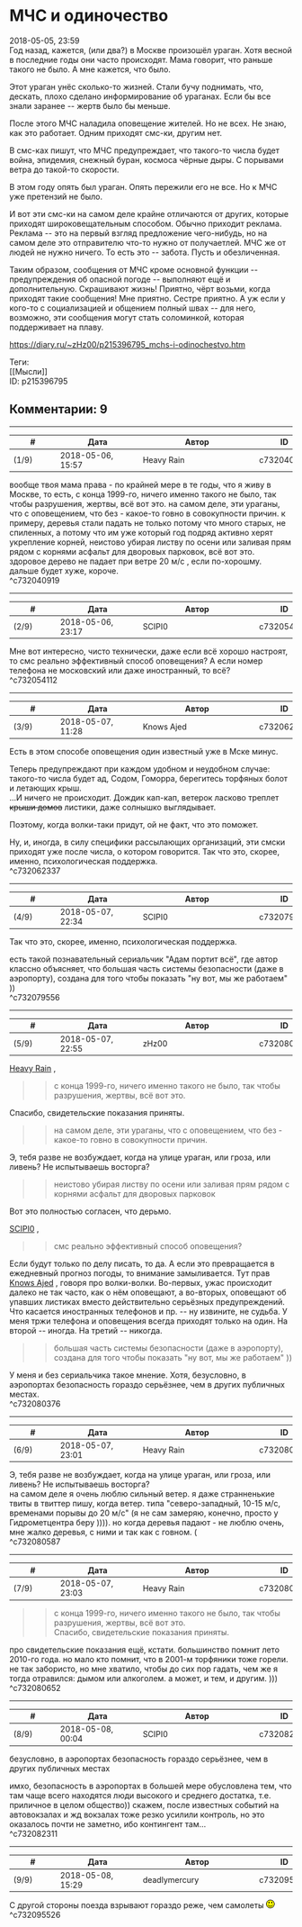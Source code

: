 МЧС и одиночество
=================

  
2018-05-05, 23:59  
 Год назад, кажется, (или два?) в Москве произошёл ураган. Хотя весной в последние годы они часто происходят. Мама говорит, что раньше такого не было. А мне кажется, что было.   
   
 Этот ураган унёс сколько-то жизней. Стали бучу поднимать, что, дескать, плохо сделано информирование об ураганах. Если бы все знали заранее -- жертв было бы меньше.   
   
 После этого МЧС наладила оповещение жителей. Но не всех. Не знаю, как это работает. Одним приходят смс-ки, другим нет.   
   
 В смс-ках пишут, что МЧС предупреждает, что такого-то числа будет война, эпидемия, снежный буран, космоса чёрные дыры. С порывами ветра до такой-то скорости.   
   
 В этом году опять был ураган. Опять пережили его не все. Но к МЧС уже претензий не было.   
   
 И вот эти смс-ки на самом деле крайне отличаются от других, которые приходят широковещательным способом. Обычно приходит реклама. Реклама -- это на первый взгляд предложение чего-нибудь, но на самом деле это отправителю что-то нужно от получаетлей. МЧС же от людей не нужно ничего. То есть это -- забота. Пусть и обезличенная.   
   
 Таким образом, сообщения от МЧС кроме основной функции -- предупреждения об опасной погоде -- выполняют ещё и дополнительную. Скрашивают жизнь! Приятно, чёрт возьми, когда приходят такие сообщения! Мне приятно. Сестре приятно. А уж если у кого-то с социализацией и общением полный швах -- для него, возможно, эти сообщения могут стать соломинкой, которая поддерживает на плаву.   
  
<https://diary.ru/~zHz00/p215396795_mchs-i-odinochestvo.htm>  
  
Теги:  
[[Мысли]]  
ID: p215396795  


Комментарии: 9
--------------

  


---



|         #         |              Дата              |                     Автор                     |           ID           |
| --- | --- | --- | --- |
| (1/9) | 2018-05-06, 15:57 | Heavy Rain | c732040919 |

  
 вообще твоя мама права - по крайней мере в те годы, что я живу в Москве, то есть, с конца 1999-го, ничего именно такого не было, так чтобы разрушения, жертвы, всё вот это. на самом деле, эти ураганы, что с оповещением, что без - какое-то говно в совокупности причин. к примеру, деревья стали падать не только потому что много старых, не спиленных, а потому что им уже который год подряд активно херят укрепление корней, неистово убирая листву по осени или заливая прям рядом с корнями асфальт для дворовых парковок, всё вот это. здоровое дерево не падает при ветре 20 м/с , если по-хорошму. дальше будет хуже, короче.   
 ^c732040919

---



|         #         |              Дата              |                     Автор                     |           ID           |
| --- | --- | --- | --- |
| (2/9) | 2018-05-06, 23:17 | SCIPI0 | c732054112 |

  
 Мне вот интересно, чисто технически, даже если всё хорошо настроят, то смс реально эффективный способ оповещения? А если номер телефона не московский или даже иностранный, то всё?   
 ^c732054112

---



|         #         |              Дата              |                     Автор                     |           ID           |
| --- | --- | --- | --- |
| (3/9) | 2018-05-07, 11:28 | Knows Ajed | c732062337 |

  
 Есть в этом способе оповещения один известный уже в Мске минус.   
   
 Теперь предупреждают при каждом удобном и неудобном случае: такого-то числа будет ад, Содом, Гоморра, берегитесь торфяных болот и летающих крыш.   
 ...И ничего не происходит. Дождик кап-кап, ветерок ласково треплет  ~~крыши домов~~  листики, даже солнышко выглядывает.   
   
 Поэтому, когда волки-таки придут, ой не факт, что это поможет.   
   
 Ну, и, иногда, в силу специфики рассылающих организаций, эти смски приходят уже после числа, о котором говорится. Так что это, скорее, именно, психологическая поддержка.   
 ^c732062337

---



|         #         |              Дата              |                     Автор                     |           ID           |
| --- | --- | --- | --- |
| (4/9) | 2018-05-07, 22:34 | SCIPI0 | c732079556 |

  
  Так что это, скорее, именно, психологическая поддержка.    
   
 есть такой познавательный сериальчик "Адам портит всё", где автор классно объясняет, что большая часть системы безопасности (даже в аэропорту), создана для того чтобы показать "ну вот, мы же работаем" ))   
 ^c732079556

---



|         #         |              Дата              |                     Автор                     |           ID           |
| --- | --- | --- | --- |
| (5/9) | 2018-05-07, 22:55 | zHz00 | c732080376 |

  
  [Heavy Rain](http://kogacz.diary.ru "dear j ournal")  ,   
 >>с конца 1999-го, ничего именно такого не было, так чтобы разрушения, жертвы, всё вот это.   
   
 Спасибо, свидетельские показания приняты.   
   
 >>на самом деле, эти ураганы, что с оповещением, что без - какое-то говно в совокупности причин.   
   
 Э, тебя разве не возбуждает, когда на улице ураган, или гроза, или ливень? Не испытываешь восторга?   
   
 >>неистово убирая листву по осени или заливая прям рядом с корнями асфальт для дворовых парковок   
   
 Вот это полностью согласен, что дерьмо.   
   
  [SCIPI0](http://demosthenes.diary.ru "Тускуланские беседы")  ,   
   
 >>смс реально эффективный способ оповещения?   
   
 Если будут только по делу писать, то да. А если это превращается в ежедневный прогноз погоды, то внимание замыливается. Тут прав  [Knows Ajed](http://Who-Knows-Ajed.diary.ru "Who Knows Ajed?")  , говоря про волки-волки. Во-первых, ужас происходит далеко не так часто, как о нём оповещают, а во-вторых, оповещают об упавших листиках вместо действительно серьёзных предупреждений. Что касается иностранных телефонов и пр. -- ну извините, не судьба. У меня тржи телефона и оповещения всегда приходят только на один. На второй -- иногда. На третий -- никогда.   
   
 >>большая часть системы безопасности (даже в аэропорту), создана для того чтобы показать "ну вот, мы же работаем" ))   
   
 У меня и без сериальчика такое мнение. Хотя, безусловно, в аэропортах безопасность гораздо серьёзнее, чем в других публичных местах.   
 ^c732080376

---



|         #         |              Дата              |                     Автор                     |           ID           |
| --- | --- | --- | --- |
| (6/9) | 2018-05-07, 23:01 | Heavy Rain | c732080587 |

  
  Э, тебя разве не возбуждает, когда на улице ураган, или гроза, или ливень? Не испытываешь восторга?    
 на самом деле я очень люблю сильный ветер. я даже странненькие твиты в твиттер пишу, когда ветер. типа "северо-западный, 10-15 м/с, временами порывы до 20 м/с" (я не сам замеряю, конечно, просто у Гидрометцентра беру )))). но когда деревья падают - не люблю очень, мне жалко деревья, с ними и так как с говном. (   
 ^c732080587

---



|         #         |              Дата              |                     Автор                     |           ID           |
| --- | --- | --- | --- |
| (7/9) | 2018-05-07, 23:03 | Heavy Rain | c732080652 |

  
  >>с конца 1999-го, ничего именно такого не было, так чтобы разрушения, жертвы, всё вот это.   
 Спасибо, свидетельские показания приняты.    
   
 про свидетельские показания ещё, кстати. большинство помнит лето 2010-го года. но мало кто помнит, что в 2001-м торфяники тоже горели. не так забористо, но мне хватило, чтобы до сих пор гадать, чем же я тогда отравился: дымом или алкоголем. а может, и тем, и другим. )))   
 ^c732080652

---



|         #         |              Дата              |                     Автор                     |           ID           |
| --- | --- | --- | --- |
| (8/9) | 2018-05-08, 00:04 | SCIPI0 | c732082311 |

  
  безусловно, в аэропортах безопасность гораздо серьёзнее, чем в других публичных местах    
   
 имхо, безопасность в аэропортах в большей мере обусловлена тем, что там чаще всего находятся люди высокого и среднего достатка, т.е. приличное в целом общество)) скажем, после известных событий на автовокзалах и жд вокзалах тоже резко усилили контроль, но это оказалось почти не заметно, ибо контингент там...   
 ^c732082311

---



|         #         |              Дата              |                     Автор                     |           ID           |
| --- | --- | --- | --- |
| (9/9) | 2018-05-08, 15:29 | deadlymercury | c732095526 |

  
 С другой стороны поезда взрывают гораздо реже, чем самолеты ![:)](pics/3.gif)   
 ^c732095526